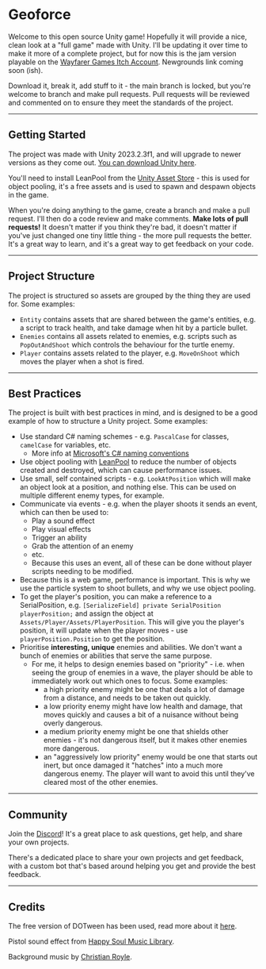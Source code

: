 # Geoforce
Welcome to this open source Unity game! Hopefully it will provide a nice, clean look at a "full game" made with Unity. I'll be updating it over time to make it more of a complete project, but for now this is the jam version playable on the [Wayfarer Games Itch Account](https://wayfarergames.itch.io/geoforce). Newgrounds link coming soon (ish).

Download it, break it, add stuff to it - the main branch is locked, but you're welcome to branch and make pull requests. Pull requests will be reviewed and commented on to ensure they meet the standards of the project.
___
## Getting Started
The project was made with Unity 2023.2.3f1, and will upgrade to newer versions as they come out. [You can download Unity here](https://unity.com/).

You'll need to install LeanPool from the [Unity Asset Store](https://assetstore.unity.com/packages/tools/utilities/lean-pool-35666) - this is used for object pooling, it's a free assets and is used to spawn and despawn objects in the game.

When you're doing anything to the game, create a branch and make a pull request. I'll then do a code review and make comments. **Make lots of pull requests!** It doesn't matter if you think they're bad, it doesn't matter if you've just changed one tiny little thing - the more pull requests the better. It's a great way to learn, and it's a great way to get feedback on your code.  
___
## Project Structure
The project is structured so assets are grouped by the thing they are used for. Some examples:
- `Entity` contains assets that are shared between the game's entities, e.g. a script to track health, and take damage when hit by a particle bullet.
- `Enemies` contains all assets related to enemies, e.g. scripts such as `PopOutAndShoot` which controls the behaviour for the turtle enemy.
- `Player` contains assets related to the player, e.g. `MoveOnShoot` which moves the player when a shot is fired.
___
## Best Practices
The project is built with best practices in mind, and is designed to be a good example of how to structure a Unity project. Some examples:
- Use standard C# naming schemes - e.g. `PascalCase` for classes, `camelCase` for variables, etc.
  - More info at [Microsoft's C# naming conventions](https://learn.microsoft.com/en-us/dotnet/csharp/fundamentals/coding-style/identifier-names)
- Use object pooling with [LeanPool](https://assetstore.unity.com/packages/tools/utilities/lean-pool-35666) to reduce the number of objects created and destroyed, which can cause performance issues.
- Use small, self contained scripts - e.g. `LookAtPosition` which will make an object look at a position, and nothing else. This can be used on multiple different enemy types, for example.
- Communicate via events - e.g. when the player shoots it sends an event, which can then be used to:
  - Play a sound effect
  - Play visual effects
  - Trigger an ability
  - Grab the attention of an enemy
  - etc.
  - Because this uses an event, all of these can be done without player scripts needing to be modified.
- Because this is a web game, performance is important. This is why we use the particle system to shoot bullets, and why we use object pooling.
- To get the player's position, you can make a reference to a SerialPosition, e.g. `[SerializeField] private SerialPosition playerPosition;` and assign the object at `Assets/Player/Assets/PlayerPosition`. This will give you the player's position, it will update when the player moves - use `playerPosition.Position` to get the position.
- Prioritise **interesting, unique** enemies and abilities. We don't want a bunch of enemies or abilities that serve the same purpose.
  - For me, it helps to design enemies based on "priority" - i.e. when seeing the group of enemies in a wave, the player should be able to immediately work out which ones to focus. Some examples:
    - a high priority enemy might be one that deals a lot of damage from a distance, and needs to be taken out quickly.
    - a low priority enemy might have low health and damage, that moves quickly and causes a bit of a nuisance without being overly dangerous.
    - a medium priority enemy might be one that shields other enemies - it's not dangerous itself, but it makes other enemies more dangerous.
    - an "aggressively low priority" enemy would be one that starts out inert, but once damaged it "hatches" into a much more dangerous enemy. The player will want to avoid this until they've cleared most of the other enemies.
___
## Community
Join the [Discord](https://discord.gg/Tt7TxTp)! It's a great place to ask questions, get help, and share your own projects.

There's a dedicated place to share your own projects and get feedback, with a custom bot that's based around helping you get and provide the best feedback.
___
## Credits
The free version of DOTween has been used, read more about it [here](http://dotween.demigiant.com/).

Pistol sound effect from [Happy Soul Music Library](https://happysoulmusic.com/fire-weapons-sound-effects/).

Background music by [Christian Royle](https://soundcloud.com/christian-royle).